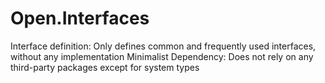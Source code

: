 # Open.Interfaces
Interface definition: Only defines common and frequently used interfaces, without any implementation Minimalist Dependency: Does not rely on any third-party packages except for system types
